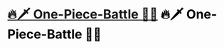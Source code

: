 # [🔥🗡️ One-Piece-Battle 🌊💥](https://saadmahi.github.io/42-One-Piece-Battle/) <span style="color: black;">🔥🗡️ One-Piece-Battle 🌊💥</span>

